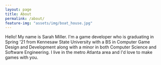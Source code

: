 ```yaml
---
layout: page
title: About
permalink: /about/
feature-img: "assets/img/boat_house.jpg"
---
```


Hello! My name is Sarah Miller. I'm a game developer who is graduating in Spring '21 from Kennesaw State University with a BS in Computer Game Design and Development along with a minor in both Computer Science and Software Engineering. I live in the metro Atlanta area and I'd love to make games with you.
